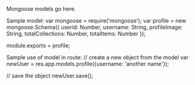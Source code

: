 Mongoose models go here.

Sample model:
var mongoose = require('mongoose');
var profile = new mongoose.Schema({
    userid: Number,
    username: String,
    profileImage: String,
    totalCollections: Number,
    totalItems: Number
});

module.exports = profile;


Sample use of model in route:
// create a new object from the model
var newUser = res.app.models.profile({username: 'another name'});

// save the object
newUser.save();
